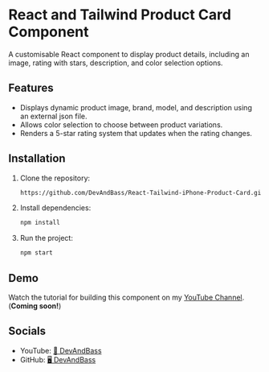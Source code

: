 # React and Tailwind Product Card Component

A customisable React component to display product details, including an image, rating with stars, description, and color selection options.

## Features

- Displays dynamic product image, brand, model, and description using an external json file.
- Allows color selection to choose between product variations.
- Renders a 5-star rating system that updates when the rating changes.

## Installation

1. Clone the repository:
   ```bash
   https://github.com/DevAndBass/React-Tailwind-iPhone-Product-Card.git
   ```

2. Install dependencies:
   ```bash
   npm install
   ```

3. Run the project:
   ```bash
   npm start
   ```

## Demo

Watch the tutorial for building this component on my [YouTube Channel](https://www.youtube.com/DevAndBass). (**Coming soon!**)

## Socials

- YouTube: [🎥 DevAndBass](https://www.youtube.com/@DevAndBass)
- GitHub: [🖥️ DevAndBass](https://github.com/DevAndBass)

